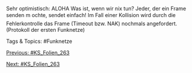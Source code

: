 Sehr optimistisch: ALOHA
Was ist, wenn wir nix tun?
Jeder, der ein Frame senden m ochte, sendet einfach! Im Fall einer Kollision wird
durch die Fehlerkontrolle das Frame (Timeout bzw. NAK) nochmals angefordert.
(Protokoll der ersten Funknetze)

   Tags & Topics:
   #Funknetze

[Previous: #KS_Folien_263](KS_Folien_263.md)

[Next: #KS_Folien_263](KS_Folien_263.md)